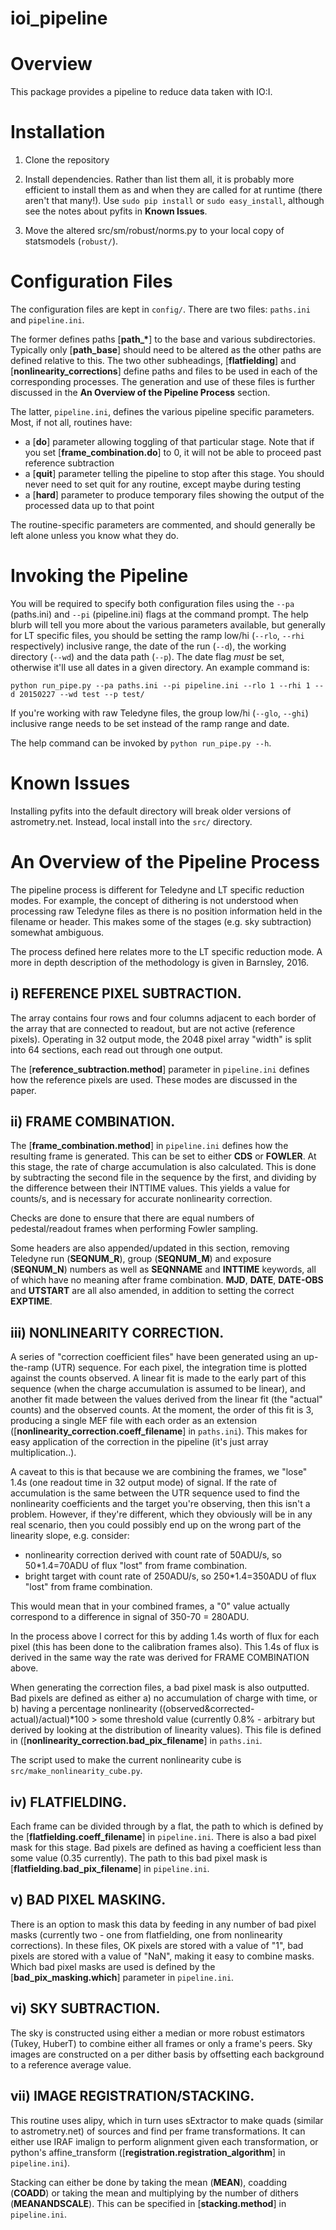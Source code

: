ioi_pipeline
============

# Overview

This package provides a pipeline to reduce data taken with IO:I.

# Installation

1. Clone the repository

2. Install dependencies. Rather than list them all, it is probably more efficient to install 
them as and when they are called for at runtime (there aren't that many!). Use `sudo pip install` 
or `sudo easy_install`, although see the notes about pyfits in **Known Issues**.

3. Move the altered src/sm/robust/norms.py to your local copy of statsmodels (`robust/`).

# Configuration Files

The configuration files are kept in `config/`. There are two files: `paths.ini` and `pipeline.ini`. 

The former defines paths [**path\_\***] to the base and various subdirectories. Typically only [**path\_base**] 
should need to be altered as the other paths are defined relative to this. The two other subheadings, 
[**flatfielding**] and [**nonlinearity_corrections**] define paths and files to be used in each of 
the corresponding processes. The generation and use of these files is further discussed in the **An Overview of the Pipeline Process** 
section.

The latter, `pipeline.ini`, defines the various pipeline specific parameters. Most, if not all, routines have:

* a [**do**] parameter allowing toggling of that particular stage. Note that if you set [**frame\_combination.do**] to 0, it will not be able to proceed
past reference subtraction
* a [**quit**] parameter telling the pipeline to stop after this stage. You should never 
need to set quit for any routine, except maybe during testing
* a [**hard**] parameter to produce temporary files showing the output of the processed data up to that point

The routine-specific parameters are commented, and should generally be left alone unless you know what they do.

# Invoking the Pipeline

You will be required to specify both configuration files using the `--pa` (paths.ini) and `--pi` (pipeline.ini) 
flags at the command prompt. The help blurb will tell you more about the various parameters available, but generally 
for LT specific files, you should be setting the ramp low/hi (`--rlo`, `--rhi` respectively) inclusive range, the date of the 
run (`--d`), the working directory (`--wd`) and the data path (`--p`). The date flag *must* be set, otherwise it'll use all dates 
in a given directory. An example command is:

`python run_pipe.py --pa paths.ini --pi pipeline.ini --rlo 1 --rhi 1 --d 20150227 --wd test --p test/`

If you're working with raw Teledyne files, the group low/hi (`--glo`, `--ghi`) inclusive range needs to be set instead of the ramp 
range and date. 

The help command can be invoked by `python run_pipe.py --h`.

# Known Issues

Installing pyfits into the default directory will break older versions of astrometry.net. Instead, local install into the 
`src/` directory. 

# An Overview of the Pipeline Process

The pipeline process is different for Teledyne and LT specific reduction modes. For example, the concept of dithering 
is not understood when processing raw Teledyne files as there is no position information held in the 
filename or header. This makes some of the stages (e.g. sky subtraction) somewhat ambiguous.

The process defined here relates more to the LT specific reduction mode. A more in depth description of the methodology 
is given in Barnsley, 2016.

## i) **REFERENCE PIXEL SUBTRACTION**.

The array contains four rows and four columns adjacent to each border of the array that are connected to readout, 
but are not active (reference pixels). Operating in 32 output mode, the 2048 pixel array "width" is split into 64 sections, 
each read out through one output.

The [**reference_subtraction.method**] parameter in `pipeline.ini` defines how the 
reference pixels are used. These modes are discussed in the paper.

## ii) **FRAME COMBINATION**.

The [**frame_combination.method**] in `pipeline.ini` defines how the resulting frame 
is generated. This can be set to either **CDS** or **FOWLER**. At this stage, the rate of charge accumulation is also calculated. 
This is done by subtracting the second file in the sequence by the first, and dividing by the difference between their INTTIME values. 
This yields a value for counts/s, and is necessary for accurate nonlinearity correction.

Checks are done to ensure that there are equal numbers of pedestal/readout frames when performing Fowler sampling. 

Some headers are also appended/updated in this section, removing Teledyne run (**SEQNUM\_R**), group (**SEQNUM\_M**) and exposure 
(**SEQNUM\_N**) numbers as well as **SEQNNAME** and **INTTIME** keywords, all of which have no meaning after frame combination. **MJD**, 
**DATE**, **DATE-OBS** and **UTSTART** are all also amended, in addition to setting the correct **EXPTIME**.

## iii) **NONLINEARITY CORRECTION**.

A series of "correction coefficient files" have been generated using an up-the-ramp (UTR) sequence. For each pixel, the integration time is plotted against the counts observed. A linear fit is made to the early part of this sequence (when the charge accumulation is assumed to be linear), and another fit made between the values derived from the linear fit (the "actual" counts) and the observed counts. At the moment, the order of this fit is 3, producing a single MEF file with each order as an extension ([**nonlinearity_correction.coeff\_filename**] in `paths.ini`). This makes for easy application of the correction in the pipeline (it's just array multiplication..).

A caveat to this is that because we are combining the frames, we "lose" 1.4s (one readout time in 32 output mode) of signal. If the rate of accumulation is the same between the UTR sequence used to find the nonlinearity coefficients and the target you're observing, then this isn't a problem. However, if they're different, which they obviously will be in any real scenario, then you could possibly end up on the wrong part of the linearity slope, e.g. consider:

* nonlinearity correction derived with count rate of 50ADU/s, so 50*1.4=70ADU of flux "lost" from frame combination.
* bright target with count rate of 250ADU/s, so 250*1.4=350ADU of flux "lost" from frame combination.

This would mean that in your combined frames, a "0" value actually correspond to a difference in signal of 350-70 = 280ADU.

In the process above I correct for this by adding 1.4s worth of flux for each pixel (this has been done to the calibration frames also). This 1.4s of flux is derived in the same way the rate was derived for FRAME COMBINATION above.

When generating the correction files, a bad pixel mask is also outputted. Bad pixels are defined as either a) no accumulation of charge with time, or b) having a percentage nonlinearity ((observed&corrected-actual)/actual)*100 > some threshold value (currently 0.8% - arbitrary but derived by looking at the distribution of linearity values). This file is defined in ([**nonlinearity\_correction.bad\_pix\_filename**] in `paths.ini`.

The script used to make the current nonlinearity cube is `src/make_nonlinearity_cube.py`. 

## iv) **FLATFIELDING**.

Each frame can be divided through by a flat, the path to which is defined by the [**flatfielding.coeff\_filename**] in `pipeline.ini`. There is also a bad pixel mask for this stage. Bad pixels are defined as having a coefficient less than some value (0.35 currently). The path to this bad pixel mask is [**flatfielding.bad\_pix\_filename**] in `pipeline.ini`.

## v) **BAD PIXEL MASKING**.

There is an option to mask this data by feeding in any number of bad pixel masks (currently two - one from flatfielding, one from nonlinearity corrections). In these files, OK pixels are stored with a value of "1", bad pixels are stored with a value of "NaN", making it easy to combine masks. Which bad pixel masks are used is defined by the [**bad\_pix\_masking.which**] parameter in `pipeline.ini`.

## vi) **SKY SUBTRACTION**.

The sky is constructed using either a median or more robust estimators (Tukey, HuberT) to combine either all frames or only a frame's peers. Sky images are constructed on a per dither basis by offsetting each background to a reference average value.

## vii) **IMAGE REGISTRATION/STACKING**.

This routine uses alipy, which in turn uses sExtractor to make quads (similar to astrometry.net) of sources and find per frame transformations. It can either use IRAF imalign to perform alignment given each transformation, or python's affine\_transform ([**registration.registration\_algorithm**] in `pipeline.ini`).

Stacking can either be done by taking the mean (**MEAN**), coadding (**COADD**) or taking the mean and multiplying by the number of dithers (**MEANANDSCALE**). This can be specified in [**stacking.method**] in `pipeline.ini`.


